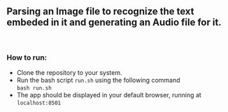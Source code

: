 ## Parsing an Image file to recognize the text embeded in it and generating an Audio file for it.

<br>

### How to run:

<ul>
<li>Clone the repository to your system.</li>
<li>Run the bash script <code>run.sh</code> using the following command <br><code>bash run.sh</code></li>
<li>The app should be displayed in your default browser, running at <code>localhost:8501</code>
</ul>